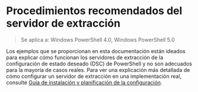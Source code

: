 # Procedimientos recomendados del servidor de extracción

>Se aplica a: Windows PowerShell 4.0, Windows PowerShell 5.0

Los ejemplos que se proporcionan en esta documentación están ideados para explicar cómo funcionan los servidores de extracción de la configuración de estado deseado (DSC) de PowerShell y no son adecuados para la mayoría de casos reales. Para ver una explicación más detallada de cómo configurar un servidor de extracción en una implementación real, consulte [Guía de instalación y planificación de la configuración](https://github.com/PowerShell/Whitepapers/blob/master/PullServerCPIG/PullServerCPIG.md).<!--HONumber=Feb16_HO4-->

